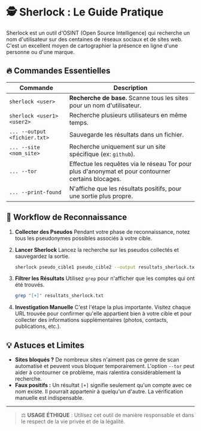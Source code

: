 # 🕵️ Sherlock : Le Guide Pratique

Sherlock est un outil d'OSINT (Open Source Intelligence) qui recherche un nom d'utilisateur sur des centaines de réseaux sociaux et de sites web. C'est un excellent moyen de cartographier la présence en ligne d'une personne ou d'une marque.

## 🔥 Commandes Essentielles

| Commande | Description |
|---|---|
| `sherlock <user>` | **Recherche de base.** Scanne tous les sites pour un nom d'utilisateur. |
| `sherlock <user1> <user2>` | Recherche plusieurs utilisateurs en même temps. |
| `... --output <fichier.txt>` | Sauvegarde les résultats dans un fichier. |
| `... --site <nom_site>` | Recherche uniquement sur un site spécifique (ex: `github`). |
| `... --tor` | Effectue les requêtes via le réseau Tor pour plus d'anonymat et pour contourner certains blocages. |
| `... --print-found` | N'affiche que les résultats positifs, pour une sortie plus propre. |

## 🎯 Workflow de Reconnaissance

1.  **Collecter des Pseudos**
    Pendant votre phase de reconnaissance, notez tous les pseudonymes possibles associés à votre cible.

2.  **Lancer Sherlock**
    Lancez la recherche sur les pseudos collectés et sauvegardez la sortie.
    ```bash
    sherlock pseudo_cible1 pseudo_cible2 --output resultats_sherlock.txt
    ```

3.  **Filtrer les Résultats**
    Utilisez `grep` pour n'afficher que les comptes qui ont été trouvés.
    ```bash
    grep "[+]" resultats_sherlock.txt
    ```

4.  **Investigation Manuelle**
    C'est l'étape la plus importante. Visitez chaque URL trouvée pour confirmer qu'elle appartient bien à votre cible et pour collecter des informations supplémentaires (photos, contacts, publications, etc.).

## 💡 Astuces et Limites

- **Sites bloqués ?** De nombreux sites n'aiment pas ce genre de scan automatisé et peuvent vous bloquer temporairement. L'option `--tor` peut aider à contourner ce problème, mais ralentira considérablement la recherche.
- **Faux positifs :** Un résultat `[+]` signifie seulement qu'un compte avec ce nom existe. Il pourrait appartenir à quelqu'un d'autre. La vérification manuelle est indispensable.

---
> ⚖️ **USAGE ÉTHIQUE** : Utilisez cet outil de manière responsable et dans le respect de la vie privée et de la légalité.
